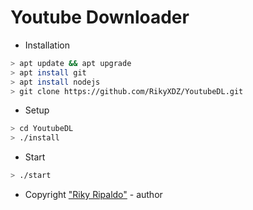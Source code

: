 # Youtube Downloader

* Installation
```bash
> apt update && apt upgrade
> apt install git
> apt install nodejs
> git clone https://github.com/RikyXDZ/YoutubeDL.git
```

* Setup
```bash
> cd YoutubeDL
> ./install
```

* Start
```bash
> ./start
```

* Copyright
["Riky Ripaldo"](https://www.facebook.com/RikyXDZ) - author
